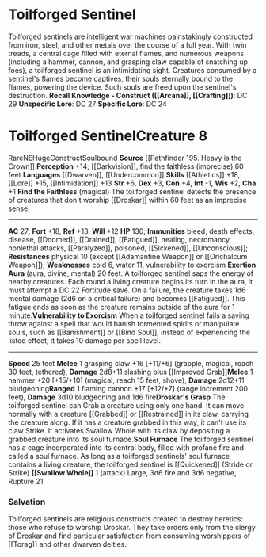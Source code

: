 ﻿---
ac: '27'
alignment: NE
all_resistance: null
burrow_speed: null
charisma: '+1'
climb_speed: null
constitution: '+4'
creature_ability:
- Droskar's Grasp
- Exertion Aura
- Find the Faithless
- Soul Furnace
- Swallow Whole
- Vulnerability
- to Exorcism
creature_family: null
description: 'Toilforged sentinels are intelligent war machines painstakingly constructed
  from iron, steel, and other metals over the course of a full year. With twin treads,
  a central cage filled with eternal flames, and numerous weapons (including a hammer,
  cannon, and grasping claw capable of snatching up foes), a toilforged sentinel is
  an intimidating sight. Creatures consumed by a sentinel''s flames become captives,
  their souls eternally bound to the flames, powering the device. Such souls are freed
  upon the sentinel''s destruction.<br/><br/><b><u>Recall Knowledge - Construct</u>
  ( [[DATABASE/skill/Arcana|Arcana]] , [[DATABASE/skill/Crafting|Crafting]] )</b>:
  DC 29<br/><b><u>Unspecific Lore</u></b>: DC 27<br/><b><u>Specific Lore</u></b>:
  DC 24'
dexterity: '+3'
element: null
fly_speed: null
fortitude: '+18'
hardness: null
hp: '130'
id: '2710'
immunity:
- bleed
- '[[DATABASE/trait/Death|death]] effects'
- '[[DATABASE/trait/Disease|disease]]'
- '[[DATABASE/condition/Doomed|doomed]]'
- '[[DATABASE/condition/Drained|drained]]'
- '[[DATABASE/condition/Fatigued|fatigued]]'
- '[[DATABASE/trait/Healing|healing]]'
- '[[DATABASE/trait/Necromancy|necromancy]]'
- '[[DATABASE/trait/Nonlethal|nonlethal]] attacks'
- '[[DATABASE/condition/Paralyzed|paralyzed]]'
- '[[DATABASE/trait/Poison|poisoned]]'
- '[[DATABASE/condition/Sickened|sickened]]'
- '[[DATABASE/condition/Unconscious|unconscious]]'
intelligence: '-1'
land_speed: '25'
language:
- '[[DATABASE/language/Dwarven|Dwarven]]'
- '[[DATABASE/language/Undercommon|Undercommon]]'
level: '8'
max_speed: '25'
name: Toilforged Sentinel
perception: '+14'
rarity: Rare
reflex: '+13'
resistance:
- physical 10 (except [[DATABASE/equipment/Adamantine Weapon|adamantine]] or [[DATABASE/equipment/Orichalcum
  Weapon|orichalcum]] )
rus_type_level: null
school: null
sense:
- '[[DATABASE/monsterability/Darkvision|darkvision]]'
- find the faithless (imprecise) 60 feet
size: Huge
skill:
- '[[DATABASE/skill/Athletics|Athletics]] +18'
- '[[DATABASE/skill/Lore|DroskarLore]] +15'
- '[[DATABASE/skill/Intimidation|Intimidation]] +13'
source: '[[DATABASE/source/Pathfinder 195. Heavy is the Crown|Pathfinder #195: Heavy
  is the Crown]]'
speed:
- 25 feet
spell: null
strength: '+6'
strength_req: '6'
strongest_save:
- Fortitude
swim_speed: null
trait:
- '[[DATABASE/trait/Construct|Construct]]'
- '[[DATABASE/trait/Rare|Rare]]'
- '[[DATABASE/trait/Soulbound|Soulbound]]'
type: Creature
vision: Darkvision
weakest_save:
- Will
weakness:
- '[[DATABASE/trait/Cold|cold]] 6'
- '[[DATABASE/trait/Water|water]] 11'
- vulnerability to exorcism
will: '+12'
wisdom: '+2'

---
# Toilforged Sentinel

Toilforged sentinels are intelligent war machines painstakingly constructed from iron, steel, and other metals over the course of a full year. With twin treads, a central cage filled with eternal flames, and numerous weapons (including a hammer, cannon, and grasping claw capable of snatching up foes), a toilforged sentinel is an intimidating sight. Creatures consumed by a sentinel's flames become captives, their souls eternally bound to the flames, powering the device. Such souls are freed upon the sentinel's destruction.
**Recall Knowledge - Construct ([[Arcana]], [[Crafting]])**: DC 29
**Unspecific Lore**: DC 27
**Specific Lore**: DC 24

# Toilforged Sentinel<span class="item-type">Creature 8</span>

<span class="trait-rare item-trait">Rare</span><span class="trait-alignment item-trait">NE</span><span class="trait-size item-trait">Huge</span><span class="item-trait">Construct</span><span class="item-trait">Soulbound</span>
**Source** [[Pathfinder 195. Heavy is the Crown]]
**Perception** +14; [[Darkvision]], find the faithless (imprecise) 60 feet
**Languages** [[Dwarven]], [[Undercommon]]
**Skills** [[Athletics]] +18, [[Lore]] +15, [[Intimidation]] +13
**Str** +6, **Dex** +3, **Con** +4, **Int** -1, **Wis** +2, **Cha** +1
**Find the Faithless** (magical) The toilforged sentinel detects the presence of creatures that don't worship [[Droskar]] within 60 feet as an imprecise sense.

---
**AC** 27; **Fort** +18, **Ref** +13, **Will** +12
**HP** 130; **Immunities** bleed, death effects, disease, [[Doomed]], [[Drained]], [[Fatigued]], healing, necromancy, nonlethal attacks, [[Paralyzed]], poisoned, [[Sickened]], [[Unconscious]]; **Resistances** physical 10 (except [[Adamantine Weapon]] or [[Orichalcum Weapon]]); **Weaknesses** cold 6, water 11, vulnerability to exorcism
<span class="in-box-ability">**Exertion Aura** (aura, divine, mental) 20 feet. A toilforged sentinel saps the energy of nearby creatures. Each round a living creature begins its turn in the aura, it must attempt a DC 22 Fortitude save. On a failure, the creature takes 1d6 mental damage (2d6 on a critical failure) and becomes [[Fatigued]]. This fatigue ends as soon as the creature remains outside of the aura for 1 minute.</span><span class="in-box-ability">**Vulnerability to Exorcism** When a toilforged sentinel fails a saving throw against a spell that would banish tormented spirits or manipulate souls, such as [[Banishment]] or [[Bind Soul]], instead of experiencing the listed effect, it takes 10 damage per spell level.</span>

---
**Speed** 25 feet
<span class="in-box-ability">**Melee** <span class="action-icon">1</span> grasping claw +16 [+11/+6] (grapple, magical, reach 30 feet, tethered), **Damage** 2d8+11 slashing plus [[Improved Grab]]</span><span class="in-box-ability">**Melee** <span class="action-icon">1</span> hammer +20 [+15/+10] (magical, reach 15 feet, shove), **Damage** 2d12+11 bludgeoning</span><span class="in-box-ability">**Ranged** <span class="action-icon">1</span> flaming cannon +17 [+12/+7] (range increment 200 feet), **Damage** 3d10 bludgeoning and 1d6 fire</span><span class="in-box-ability">**Droskar's Grasp** The toilforged sentinel can Grab a creature using only one hand. It can move normally with a creature [[Grabbed]] or [[Restrained]] in its claw, carrying the creature along. If it has a creature grabbed in this way, it can't use its claw Strike. It activates Swallow Whole with its claw by depositing a grabbed creature into its soul furnace.</span><span class="in-box-ability">**Soul Furnace** The toilforged sentinel has a cage incorporated into its central body, filled with profane fire and called a soul furnace. As long as a toilforged sentinels' soul furnace contains a living creature, the toilforged sentinel is [[Quickened]] (Stride or Strike).</span><span class="in-box-ability">**[[Swallow Whole]]** <span class="action-icon">1</span> (attack) Large, 3d6 fire and 3d6 negative, Rupture 21</span>

###  Salvation

Toilforged sentinels are religious constructs created to destroy heretics: those who refuse to worship Droskar. They take orders only from the clergy of Droskar and find particular satisfaction from consuming worshippers of [[Torag]] and other dwarven deities.